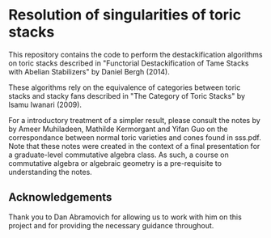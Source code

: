 # Resolution of singularities of toric stacks
This repository contains the code to perform the destackification algorithms on toric stacks described in "Functorial Destackification of Tame Stacks with Abelian Stabilizers" by Daniel Bergh (2014).

These algorithms rely on the equivalence of categories between toric stacks and stacky fans described in "The Category of Toric Stacks" by Isamu Iwanari (2009). 

For a introductory treatment of a simpler result, please consult the notes by by Ameer Muhiladeen, Mathilde Kermorgant and Yifan Guo on the correspondance between normal toric varieties and cones found in sss.pdf. Note that these notes were created in the context of a final presentation for a graduate-level commutative algebra class. As such, a course on commutative algebra or algebraic geometry is a pre-requisite to understanding the notes.  
## Acknowledgements
Thank you to Dan Abramovich for allowing us to work with him on this project and for providing the necessary guidance throughout.

